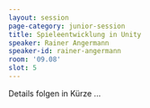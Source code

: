 ```yaml
---
layout: session
page-category: junior-session
title: Spieleentwicklung in Unity
speaker: Rainer Angermann
speaker-id: rainer-angermann
room: '09.08'
slot: 5
---
```


Details folgen in Kürze ...